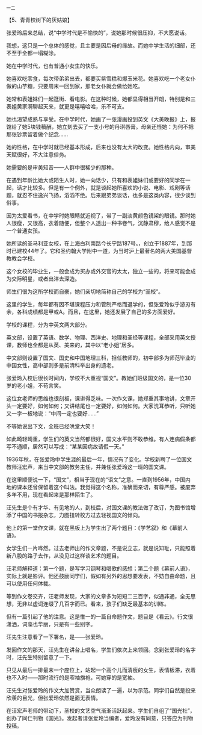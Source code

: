     一二 

   【5、青青校树下的灰姑娘】

   张爱玲后来总结，说“中学时代是不愉快的”，说她那时候很压抑，不大愿说话。

   我想，这只是一个总体的感觉，且主要是因后母的缘故。而她中学生活的细部，还不至于全都一塌糊涂。

   她在中学时代，也有普通小女生的快乐。

   她喜欢吃零食，每次带弟弟出去，都要买紫雪糕和爆玉米花。她喜欢吃一个老女仆做的山芋糖，只要周末一回到家，那老女仆就会做给她吃。

   她常和表姐妹们一起逛街、看电影。在这种时候，她都显得相当开朗，特别是和三表姐黄家漪聊起天来，就更是嘻嘻哈哈，乐不可支。

   她也渴望成熟与享受。在中学时代，她画了一张漫画投到英文《大美晚报》上，报馆给了她5块钱稿酬，她立刻去买了一支小号的丹琪唇膏。母亲还怪她：为何不把那张钞票留着做个纪念……

   她的性格，在中学时就已经基本形成，后来也没有太大的改变。她性格内向，审美天赋很好，不大注意俗务。

   她需要的是审美知音——人群中很稀少的那种。

   在遇到年龄比她大或陌生人时，她一向话少，只有和表姐妹们或要好的同学在一起，话才比较多。但是有一个例外，就是谈起她所喜欢的小说、电影、戏剧等话题，就忍不住逸兴飞扬，滔滔不绝。后来跟弟弟谈话，也多是这类内容，很少谈到俗事。

   因为太爱看书，在中学时她眼睛就近视了，带了一副淡黄颜色镜架的眼镜。那时她人很瘦，又很高，衣着随便，但整个人透出一种书卷气，沉静肃穆，给人感觉不是一个普通女孩。

   她所读的圣马利亚女校，在上海白利南路今长宁路187号。，创立于1887年，到那时已建校44年了。它和圣约翰大学附中一道，为当时沪上最著名的两大美国基督教教会学校。

   这个女校的毕业生，一般会成为买办或外交官的太太，独立一些的，将来可能会成为交际明星，或者出洋去深造。

   师生们很为这所学校而自豪，她们亲切地简称自己的学校为“圣校”。

   这里的学生，每年都有因不堪课程压力和管制严格而退学的，但张爱玲似乎游刃有余，各科成绩都是甲或A。而且，在这里，她还发展了自己的多方面爱好。

   学校的课程，分为中英文两大部分。

   英文部，设置了英语、数学、物理、西洋史、地理和圣经等课程，全部采用英文授课，教师也全都是从英、美来的，其中以“老小姐”居多。

   中文部则设置了国文、国史和中国地理三科，担任教师的，初中部多为师范毕业的中国女性，高中部则多是前清科举出身的遗老。

   张爱玲入校后很长时间内，学校不大重视“国文”。教她们班级国文的，是一位30岁的老小姐，不苟言笑。

   这位女老师的思维也很刻板，课讲得乏味。一次作文课，她郑重其事地讲，文章开头一定要好，如何如何；又讲结尾也一定要好，如何如何。大家洗耳恭听，只听她又一字一板地说：“中间一定也要好……”

   不等她说出下文，全班已经哄堂大笑！

   如此畸轻畸重，学生们的英文当然都很好，国文水平则不敢恭维。有人连病假条都写不通顺，居然可以写成：“某某因病故请假一天。”

   1936年秋，在张爱玲中学生涯的最后一年，情况有了变化。学校新聘了一位国文教师汪宏声，来当中文部的教务主任，并兼任张爱玲这一班的国文课。

   在这里顺便说一下，“国文”，相当于现在的“语文”之意。一直到1956年，中国内地的课本还曾保留着这个叫法。我觉得这个名称，准确而亲切，有尊严感。被废弃多年不用，现在看起来是那样陌生了。

   汪先生是个有才华、有见地的人，到校后，对国文课的教法做了改订，为图书馆增添了中国的书报杂志，力图扭转校方过去轻视国文的倾向。

   他上的第一堂作文课，就在黑板上为学生出了两个题目：《学艺叙》和《幕前人语》。

   女学生们一片哗然。过去老师出的作文章题，不是说立志，就是说知耻，只能照着新八股的路子去作，从没见过这样谈艺术的题目。

   汪老师解释道：第一个题，是写学习钢琴和唱歌的感想；第二个题《幕前人语》，实际上就是影评。他还鼓励同学们，假如有另外的思想要发表，不妨自由命题，且可以使用任何体裁。

   等到作文卷交齐，汪老师发现，大家的文章多为短短二三百字，似通非通，全无思想，无非以虚词连缀了几百字而已。看来，孩子们缺乏最基本的训练。

   但有一篇引起了他的注意。这是惟一的一篇自命题作文，题目是《看云》。行文很潇洒，词藻也华丽，只是有一些别字。

   汪先生注意看了一下署名，是——张爱玲。

   发回作文的那天，汪先生在讲台上唱名，学生们依次上来领回。念到张爱玲的名字时，汪先生特别留意了一下。

   只见从最后一排最末一个座位上，站起一个高个儿而清瘦的女生，表情板滞，衣着也不入时——那时流行的是窄袖旗袍，可她穿的是宽袖。

   汪先生对张爱玲的作文大加赞赏，当众朗读了一遍，以为示范。同学们自然是投来欣羡的目光，但张爱玲依然是面无表情。

   在汪宏声老师的带动下，圣校的文艺空气渐渐活跃起来。学生们自组了“国光社”，创办了同仁刊物《国光》。发起者请张爱玲当编者，爱玲没有同意，只答应为刊物投稿。

